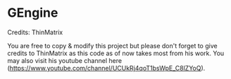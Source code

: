 # GEngine
Credits: ThinMatrix

You are free to copy & modify this project but please don't forget to give credits to ThinMatrix as this code as of now takes most from his work. You may also visit his youtube channel here (https://www.youtube.com/channel/UCUkRj4qoT1bsWpE_C8lZYoQ).
